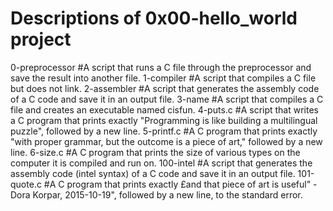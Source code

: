 # Descriptions of 0x00-hello_world project

0-preprocessor #A script that runs a C file through the preprocessor and save the result into another file.
1-compiler #A script that compiles a C file but does not link.
2-assembler #A script that generates the assembly code of a C code and save it in an output file.
3-name #A script that compiles a C file and creates an executable named cisfun.
4-puts.c #A script that writes a C program that prints exactly "Programming is like building a multilingual puzzle", followed by a new line.
5-printf.c #A C program that prints exactly "with proper grammar, but the outcome is a piece of art," followed by a new line.
6-size.c #A C program that prints the size of various types on the computer it is compiled and run on.
100-intel #A script that generates the assembly code (intel syntax) of a C code and save it in an output file.
101-quote.c #A C program that prints exactly £and that piece of art is useful" - Dora Korpar, 2015-10-19", followed by a new line, to the standard error.